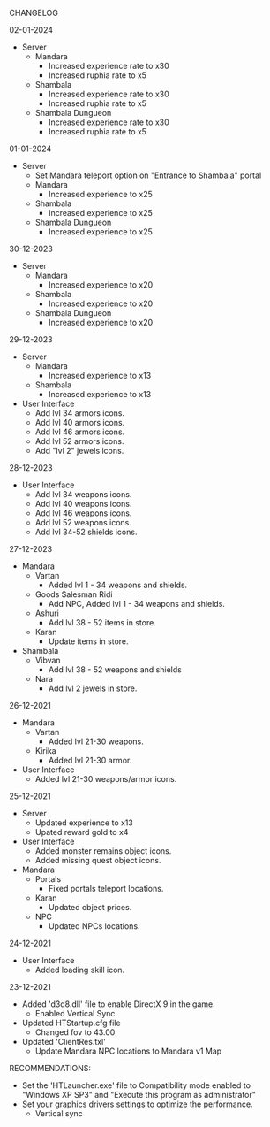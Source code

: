 CHANGELOG

02-01-2024
- Server
    - Mandara
        - Increased experience rate to x30
        - Increased ruphia rate to x5
    - Shambala
        - Increased experience rate to x30
        - Increased ruphia rate to x5
    - Shambala Dungueon
        - Increased experience rate to x30
        - Increased ruphia rate to x5

01-01-2024
- Server
    - Set Mandara teleport option on "Entrance to Shambala" portal
    - Mandara
        - Increased experience to x25
    - Shambala
        - Increased experience to x25
    - Shambala Dungueon
        - Increased experience to x25

30-12-2023
- Server
    - Mandara
        - Increased experience to x20
    - Shambala
        - Increased experience to x20
    - Shambala Dungueon
        - Increased experience to x20

29-12-2023
- Server
    - Mandara
        - Increased experience to x13
    - Shambala
        - Increased experience to x13
- User Interface
    - Add lvl 34 armors icons.
    - Add lvl 40 armors icons.
    - Add lvl 46 armors icons.
    - Add lvl 52 armors icons.
    - Add "lvl 2" jewels icons.

28-12-2023
- User Interface
    - Add lvl 34 weapons icons.
    - Add lvl 40 weapons icons.
    - Add lvl 46 weapons icons.
    - Add lvl 52 weapons icons.
    - Add lvl 34-52 shields icons.

27-12-2023
- Mandara
    - Vartan
        - Added lvl 1 - 34 weapons and shields.
    - Goods Salesman Ridi
        - Add NPC, Added lvl 1 - 34 weapons and shields.
    - Ashuri
        - Add lvl 38 - 52 items in store.
    - Karan
        - Update items in store.
- Shambala
    - Vibvan
        - Add lvl 38 - 52 weapons and shields
    - Nara
        - Add lvl 2 jewels in store.

26-12-2021
- Mandara
    - Vartan
        - Added lvl 21-30 weapons.
    - Kirika
        - Added lvl 21-30 armor.
- User Interface
    - Added lvl 21-30 weapons/armor icons.

25-12-2021
- Server
    - Updated experience to x13
    - Upated reward gold to x4
- User Interface
    - Added monster remains object icons.
    - Added missing quest object icons.
- Mandara
    - Portals
        - Fixed portals teleport locations.
    - Karan
        - Updated object prices.
    - NPC
        - Updated NPCs locations.

24-12-2021
- User Interface
    -   Added loading skill icon.

23-12-2021
- Added 'd3d8.dll' file to enable DirectX 9 in the game.
    - Enabled Vertical Sync
- Updated HTStartup.cfg file
    - Changed fov to 43.00
- Updated 'ClientRes.txl'
    - Update Mandara NPC locations to Mandara v1 Map

RECOMMENDATIONS:

- Set the 'HTLauncher.exe' file to Compatibility mode enabled to "Windows XP SP3" and "Execute this program as administrator"
- Set your graphics drivers settings to optimize the performance.
    - Vertical sync
